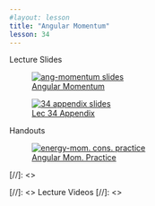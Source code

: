 ```yaml
---
#layout: lesson
title: "Angular Momentum"
lesson: 34
---
```


<div class="heading3"> Lecture Slides </div>

<div class="thumb_container">

  <a href="https://drive.google.com/file/d/1GMBtaN0vfI1idbakemmJ7npL4Ka4ZySr/view" target="_blank">
    <figure class="thumblink">
      <img class="thumblink-img" src="{{site.baseurl}}/images/thumbs/L34.png" alt="ang-momentum slides" >
      <figcaption class="thumblink-caption"> Angular Momentum </figcaption>
    </figure>
  </a>

  <a href="https://drive.google.com/file/d/1SvzIGhzvMucBeXiQVIiHA7sNkroCGoqq/view" target="_blank">
    <figure class="thumblink">
      <img class="thumblink-img" src="{{site.baseurl}}/images/thumbs/L34b.png" alt="34 appendix slides" >
      <figcaption class="thumblink-caption"> Lec 34 Appendix </figcaption>
    </figure>
  </a>

</div>


<div class="heading3">
  Handouts
</div>

<div class="thumb_container">

  <a href="{{site.baseurl}}/handouts/h34_AngularMomentum.pdf" target="_blank">
    <figure class="thumblink">
      <img class="thumblink-img-portrait" src="{{site.baseurl}}/images/thumbs/H34.png" alt="energy-mom. cons. practice" >
      <figcaption class="thumblink-caption"> Angular Mom. Practice </figcaption>
    </figure>
  </a>

</div>


[//]: <><div class="heading3">
[//]: <>  Lecture Videos
[//]: <></div>


